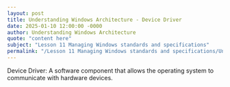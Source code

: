```yaml
---
layout: post
title: Understanding Windows Architecture - Device Driver
date: 2025-01-10 12:00:00 -0000
author: Understanding Windows Architecture
quote: "content here"
subject: "Lesson 11 Managing Windows standards and specifications"
permalink: "/Lesson 11 Managing Windows standards and specifications/Understanding Windows Architecture/Understanding Windows Architecture - Device Driver"
---
```


Device Driver: A software component that allows the operating system to communicate with hardware devices.
